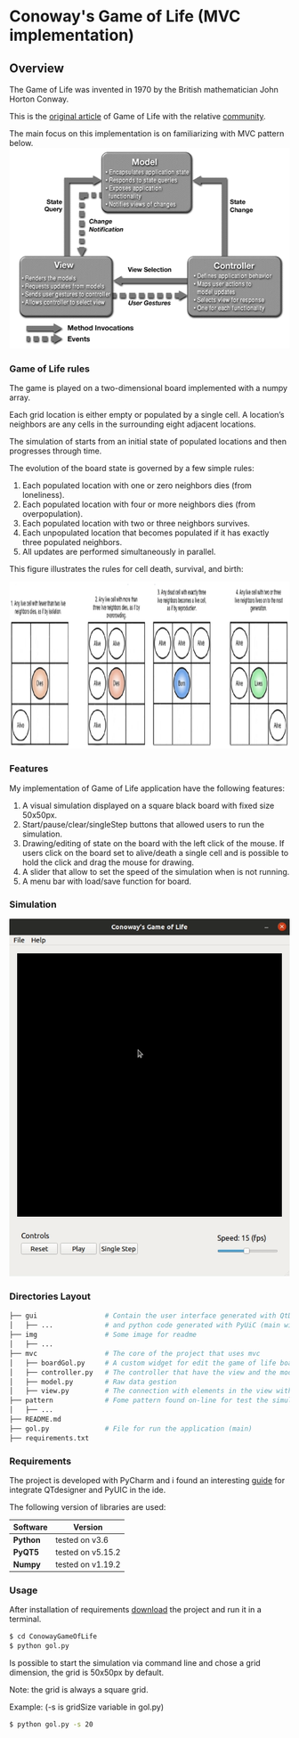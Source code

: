 # Conoway's Game of Life (MVC implementation)

## Overview
The Game of Life was invented in 1970 by the British mathematician John Horton Conway.

This is the [original article](http://ddi.cs.uni-potsdam.de/HyFISCH/Produzieren/lis_projekt/proj_gamelife/ConwayScientificAmerican.htm) of Game of Life with the relative [community](https://www.conwaylife.com/). 

The main focus on this implementation is on familiarizing with MVC pattern below.
<img src="https://github.com/iacopoerpichini/ConowayGameOfLife/blob/master/img/mvc.png" height="361" width="516">

### Game of Life rules 
The game is played on a two-dimensional board implemented with a numpy array.

Each grid location is either empty or populated by a single cell. A location’s neighbors are any cells in the surrounding eight adjacent locations. 

The simulation of starts from an initial state of populated locations and then progresses through time.

The evolution of the board state is governed by a few simple rules:

  1. Each populated location with one or zero neighbors dies (from loneliness).
  2. Each populated location with four or more neighbors dies (from overpopulation).
  3. Each populated location with two or three neighbors survives.
  4. Each unpopulated location that becomes populated if it has exactly three populated neighbors.
  5. All updates are performed simultaneously in parallel.
  
This figure illustrates the rules for cell death, survival, and birth:

<img src="https://github.com/iacopoerpichini/ConowayGameOfLife/blob/master/img/rules.PNG" height="300" width="1200">



### Features
My implementation of Game of Life application have the following features:
  
  1. A visual simulation displayed on a square black board with fixed size 50x50px.
  2. Start/pause/clear/singleStep buttons that allowed users to run the simulation.
  3. Drawing/editing of state on the board with the left click of the mouse. If users click on the board set to alive/death a single cell and is possible to hold the click and drag the mouse for drawing.
  4. A slider that allow to set the speed of the simulation when is not running.
  5. A menu bar with load/save function for board.

### Simulation

![Alt Text](https://github.com/iacopoerpichini/ConowayGameOfLife/blob/master/img/simulation.gif)

### Directories Layout

```bash
├── gui                 # Contain the user interface generated with QtDesigner
│   ├── ...             # and python code generated with PyUiC (main window and two dialog)  
├── img                 # Some image for readme
│   ├── ... 
├── mvc                 # The core of the project that uses mvc
│   ├── boardGol.py     # A custom widget for edit the game of life board
│   ├── controller.py   # The controller that have the view and the model
│   ├── model.py        # Raw data gestion
│   ├── view.py         # The connection with elements in the view with model
├── pattern             # Fome pattern found on-line for test the simulation
│   ├── ... 
├── README.md
├── gol.py              # File for run the application (main)
├── requirements.txt
```

### Requirements
The project is developed with PyCharm and i found an interesting [guide](https://pythonpyqt.com/how-to-install-pyqt5-in-pycharm/) for integrate QTdesigner and PyUIC in the ide.

The following version of libraries are used:

| Software   | Version           |
| -----------|-------------------|
| **Python** | tested on v3.6    | 
| **PyQT5**  | tested on v5.15.2 |
| **Numpy**  | tested on v1.19.2 |

### Usage
After installation of requirements [download](https://github.com/iacopoerpichini/ConowayGameOfLife.git) the project and run it in a terminal.

```sh
$ cd ConowayGameOfLife
$ python gol.py
```

Is possible to start the simulation via command line and chose a grid dimension, the grid is 50x50px by default.

Note: the grid is always a square grid. 

Example: (-s is gridSize variable in gol.py)

```sh
$ python gol.py -s 20
```


